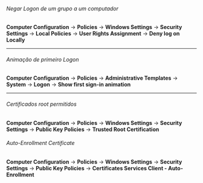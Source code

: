 ###### Negar Logon de um grupo a um computador
**Computer Configuration** -> **Policies** -> **Windows Settings** -> **Security Settings** -> **Local Policies** -> **User Rights Assignment** -> **Deny log on Locally**

---
###### Animação de primeiro Logon
**Computer Configuration** -> **Policies** -> **Administrative Templates** -> **System** -> **Logon** -> **Show first sign-in animation**

---
###### Certificados root permitidos
**Computer Configuration** -> **Policies** -> **Windows Settings** -> **Security Settings** -> **Public Key Policies** -> **Trusted Root Certification**

###### Auto-Enrollment Certificate
**Computer Configuration** -> **Policies** -> **Windows Settings** -> **Security Settings** -> **Public Key Policies** -> **Certificates Services Client - Auto-Enrollment**